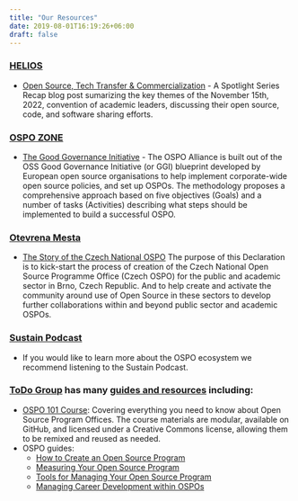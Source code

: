 ```yaml
---
title: "Our Resources"
date: 2019-08-01T16:19:26+06:00
draft: false
---
```


### [HELIOS](https://www.heliosopen.org/)
- [Open Source, Tech Transfer & Commercialization](https://www.heliosopen.org/news/spotlight-series-recap-open-source-tech-transfer-amp-commercialization) - A Spotlight Series Recap blog post sumarizing the key themes of the November 15th, 2022, convention of academic leaders, discussing their open source, code, and software sharing efforts. 

### [OSPO ZONE](https://ospo.zone/) 
- [The Good Governance Initiative](https://ospo.zone/ggi/) - The OSPO Alliance is built out of the OSS Good Governance Initiative (or GGI) blueprint developed by European open source organisations to help implement corporate-wide open source policies, and set up OSPOs. The methodology proposes a comprehensive approach based on five objectives (Goals) and a number of tasks (Activities) describing what steps should be implemented to build a successful OSPO.

### [Otevrena Mesta](https://otevrenamesta.cz/)
- [The Story of the Czech National OSPO](https://otevrenamesta.cz/declaration/) The purpose of this Declaration is to kick-start the process of creation of the Czech National Open Source Programme Office (Czech OSPO) for the public and academic sector in Brno, Czech Republic. And to help create and activate the community around use of Open Source in these sectors to develop further collaborations within and beyond public sector and academic OSPOs.

### [Sustain Podcast](https://podcast.sustainoss.org/) 
- If you would like to learn more about the OSPO ecosystem we recommend listening to the Sustain Podcast.

### [ToDo Group](https://todogroup.org/) has many [guides and resources](https://todogroup.org/guides/) including:
- [OSPO 101 Course](https://github.com/todogroup/ospo101): Covering everything you need to know about Open Source Program Offices. The course materials are modular, available on GitHub, and licensed under a Creative Commons license, allowing them to be remixed and reused as needed.
- OSPO guides:
     - [How to Create an Open Source Program](https://todogroup.org/guides/create-program/)
     - [Measuring Your Open Source Program](https://todogroup.org/guides/measuring/)
     - [Tools for Managing Your Open Source Program](https://todogroup.org/guides/management-tools/)
     - [Managing Career Development within OSPOs](https://todogroup.org/guides/career-development/)